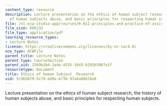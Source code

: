 ```yaml
---
content_type: resource
description: Lecture presentation on the ethics of human subject research, the history
  of human subjects abuse, and basic principles for respecting human subjects.
file: /ol-ocw-studio-app/courses/6-811-principles-and-practice-of-assistive-technology-fall-2014/5c9b5bf95c79ed9eb73b97a4a88816e6_MIT6_811F14_Ethics.pdf
file_size: 666132
file_type: application/pdf
learning_resource_types:
- Lecture Notes
license: https://creativecommons.org/licenses/by-nc-sa/4.0/
ocw_type: OCWFile
parent_title: Lecture Notes
parent_type: CourseSection
parent_uid: 2569b1b4-1a4a-4335-1643-b293b3967e1f
resourcetype: Document
title: Ethics of Human Subject  Research
uid: 5c9b5bf9-5c79-ed9e-b73b-97a4a88816e6
---
```

Lecture presentation on the ethics of human subject research, the history of human subjects abuse, and basic principles for respecting human subjects.